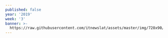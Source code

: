 ```yaml
---
published: false
year: '2019'
week: '3'
banner: >-
  https://raw.githubusercontent.com/itnewslat/assets/master/img/728x90/Boletin%203.gif
---
```

